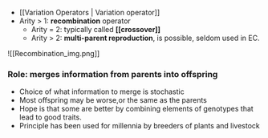 - [[Variation Operators | Variation operator]]
- Arity > 1: **recombination** operator
	- Arity = 2: typically called **[[crossover]]**
	- Arity > 2: **multi-parent reproduction**, is possible, seldom used in EC.
 
![[Recombination_img.png]]
### Role: merges information from parents into offspring

- Choice of what information to merge is stochastic
- Most offspring may be worse,or the same as  the parents
- Hope is that some are better by combining elements of genotypes that lead to good traits.
- Principle has been used for millennia by breeders of plants and livestock